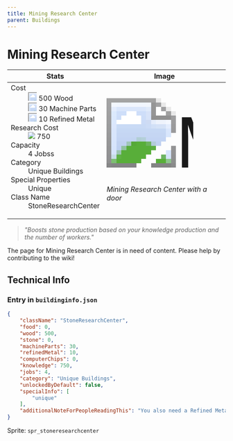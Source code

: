 ```yaml
---
title: Mining Research Center
parent: Buildings
---
```

# Mining Research Center

[//]: # (Pre-generated content)
<table><thead><tr><th>Stats</th><th>Image</th></tr></thead><tbody><tr><td><dl><dt>Cost</dt><dd><div class="resource-icon"><img style="object-position: -637px -751px;" src="https://tfe2-wiki.github.io/assets/sprites.png"></div> 500 Wood<br><div class="resource-icon"><img style="object-position: -795px -761px;" src="https://tfe2-wiki.github.io/assets/sprites.png"></div> 30 Machine Parts<br><div class="resource-icon"><img style="object-position: -795px -775px;" src="https://tfe2-wiki.github.io/assets/sprites.png"></div> 10 Refined Metal</dd><dt>Research Cost</dt><dd><img style="object-position: -268px -522px;" src="https://tfe2-wiki.github.io/assets/sprites.png"> 750</dd><dt>Capacity</dt><dd>4 Jobss</dd><dt>Category</dt><dd>Unique Buildings</dd><dt>Special Properties</dt><dd>Unique</dd><dt>Class Name</dt><dd>StoneResearchCenter</dd></dl></td><td><style>.building-image {width: 200px;height: 200px;overflow: hidden;position: relative;}.building-image img {image-rendering: pixelated;object-fit: none;transform: scale(10);transform-origin: left top;position: absolute;left: 0;top: 0;}.resource-image {width: 200px;height: 200px;overflow: hidden;position: relative;}.resource-image img {image-rendering: pixelated;object-fit: none;transform: scale(20);transform-origin: left top;position: absolute;left: 0;top: 0;}.building-icon {width: 20px;height: 20px;overflow: hidden;position: relative;display: inline-block;}.building-icon img {image-rendering: pixelated;object-fit: none;transform: scale(1);transform-origin: left top;position: absolute;left: 0;top: 0;}.resource-icon {width: 20px;height: 20px;overflow: hidden;position: relative;display: inline-block;}.resource-icon img {image-rendering: pixelated;object-fit: none;transform: scale(2);transform-origin: left top;position: absolute;left: 0;top: 0;}</style><div class="building-image"><img style="object-position: -390px -984px;" src="https://tfe2-wiki.github.io/assets/sprites.png" alt="Mining Research Center Back"><img style="object-position: -368px -984px;" src="https://tfe2-wiki.github.io/assets/sprites.png" alt="Mining Research Center"></div><i>Mining Research Center with a door</i></td></tr></tbody></table><blockquote><i>"Boosts stone production based on your knowledge production and the number of workers."</i></blockquote>

The page for Mining Research Center is in need of content. Please help by contributing to the wiki!

## Technical Info
### Entry in `buildinginfo.json`

```json
{
    "className": "StoneResearchCenter",
    "food": 0,
    "wood": 500,
    "stone": 0,
    "machineParts": 30,
    "refinedMetal": 10,
    "computerChips": 0,
    "knowledge": 750,
    "jobs": 4,
    "category": "Unique Buildings",
    "unlockedByDefault": false,
    "specialInfo": [
        "unique"
    ],
    "additionalNoteForPeopleReadingThis": "You also need a Refined Metal Factory!"
}
```

Sprite: `spr_stoneresearchcenter`

